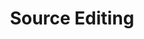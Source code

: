 ---
content-type: "stitch-js-function"
key: "source-editing-function"
order: 5


title: "Source Editing"
definition: "editSource(options)"
description: "{{ js.edit-source.description }}"


options:
  - name: "id"
    required: true
    description: "The unique identifier for the source."

  - name: "ephemeral_token"
    required: false
    description: "{{ connect.common.attributes.ephemeral-token-js | flatify }}"

  - name: "default_streams"
    required: false
    description: "{{ connect.common.attributes.default-streams | flatify }}"


examples:
  - title: ""
    description: "Editing the stream selection for a source."
    code: |
      Stitch.editSource({
          "id": 123,
          "default_streams": {
              "campaigns": false,
              "companies": true
          },
          "ephemeral_token": "<EPHEMERAL_TOKEN>"
      }).then((result) => {
          console.log(`Source updated, type=${result.type}, id=${result.id}`);
      }).catch((error) => {
          console.log("Editing source failed.", error);
      });
---